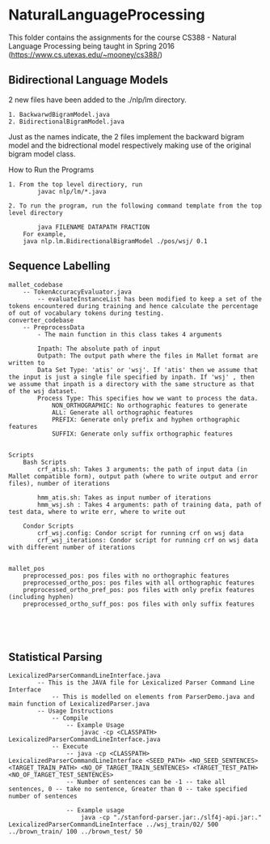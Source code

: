 # NaturalLanguageProcessing
This folder contains the assignments for the course CS388 - Natural Language Processing being taught in Spring 2016 (https://www.cs.utexas.edu/~mooney/cs388/)

## Bidirectional Language Models
2 new files have been added to the ./nlp/lm directory.
```
1. BackwarwdBigramModel.java
2. BidirectionalBigramModel.java
```
Just as the names indicate, the 2 files implement the backward bigram model
and the bidrectional model respectively making use of the original 
bigram model class.



How to Run the Programs
```
1. From the top level directiory, run 
		javac nlp/lm/*.java

2. To run the program, run the following command template from the top level directory

		java FILENAME DATAPATH FRACTION
	For example,
	java nlp.lm.BidirectionalBigramModel ./pos/wsj/ 0.1
```


## Sequence Labelling
```
mallet_codebase
	-- TokenAccuracyEvaluator.java
		-- evaluateInstanceList has been modified to keep a set of the tokens encountered during training and hence calculate the percentage of out of vocabulary tokens during testing.
converter_codebase
	-- PreprocessData
		- The main function in this class takes 4 arguments

		Inpath: The absolute path of input
		Outpath: The output path where the files in Mallet format are written to
		Data Set Type: 'atis' or 'wsj'. If 'atis' then we assume that the input is just a single file specified by inpath. If 'wsj' , then we assume that inpath is a directory with the same structure as that of the wsj dataset.
		Process Type: This specifies how we want to process the data.
			NON_ORTHOGRAPHIC: No orthographic features to generate
			ALL: Generate all orthographic features
			PREFIX: Generate only prefix and hyphen orthographic features
			SUFFIX: Generate only suffix orthographic features


Scripts
	Bash Scripts
		crf_atis.sh: Takes 3 arguments: the path of input data (in Mallet compatible form), output path (where to write output and error files), number of iterations

		hmm_atis.sh: Takes as input number of iterations
		hmm_wsj.sh : Takes 4 arguments: path of training data, path of test data, where to write err, where to write out

	Condor Scripts
		crf_wsj.config: Condor script for running crf on wsj data
		crf_wsj_iterations: Condor script for running crf on wsj data with different number of iterations


mallet_pos
	preprocessed_pos: pos files with no orthographic features
	preprocessed_ortho_pos: pos files with all orthographic features
	preprocessed_ortho_pref_pos: pos files with only prefix features (including hyphen)
	preprocessed_ortho_suff_pos: pos files with only suffix features



		
```

## Statistical Parsing
```
LexicalizedParserCommandLineInterface.java
		-- This is the JAVA file for Lexicalized Parser Command Line Interface
			-- This is modelled on elements from ParserDemo.java and main function of LexicalizedParser.java
		-- Usage Instructions
			-- Compile
				-- Example Usage
					javac -cp <CLASSPATH> LexicalizedParserCommandLineInterface.java
			-- Execute
				-- java -cp <CLASSPATH> LexicalizedParserCommandLineInterface <SEED_PATH> <NO_SEED_SENTENCES> <TARGET_TRAIN_PATH> <NO_OF_TARGET_TRAIN_SENTENCES> <TARGET_TEST_PATH> <NO_OF_TARGET_TEST_SENTENCES>
				-- Number of sentences can be -1 -- take all sentences, 0 -- take no sentence, Greater than 0 -- take specified number of sentences

				-- Example usage
					java -cp "./stanford-parser.jar:./slf4j-api.jar:." LexicalizedParserCommandLineInterface ../wsj_train/02/ 500 ../brown_train/ 100 ../brown_test/ 50
```
